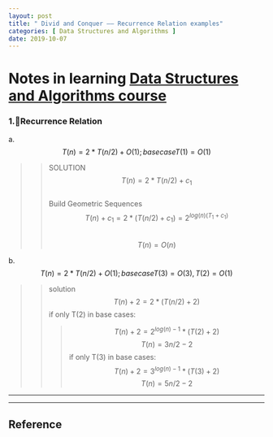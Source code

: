 ```yaml
---
layout: post
title: " Divid and Conquer —— Recurrence Relation examples"
categories: [ Data Structures and Algorithms ]
date: 2019-10-07
---
```


# Notes in learning [Data Structures and Algorithms course](https://dsa.cs.tsinghua.edu.cn/~deng/ds/dsacpp/dsacpp.3rd_edn.pdf)

### 1.Recurrence Relation

a. $$ T(n) = 2*T(n/2) + O(1) ; base case T(1) = O(1) $$  
>> SOLUTION   
>> $$T(n)     = 2*T(n/2) + c_{1}$$  
>> Build Geometric Sequences  
>> $$ T(n) + c_{1} = 2*(T(n/2) + c_{1}) = 2^{log(n)(T_{1} + c_{1})} $$  
>> $$ T(n) = O(n) $$  

b. $$ T(n) = 2*T(n/2) + O(1) ; base case T(3) = O(3), T(2)=O(1) $$
>> solution  
$$T(n) + 2 = 2*(T(n/2) + 2) $$
if only T(2) in base cases:
>>> $$  T(n) + 2 = 2^{log(n) - 1}*(T(2) + 2) $$
>>> $$  T(n) = 3n/2 -2 $$
if only T(3) in base cases:
>>> $$  T(n) + 2 = 3^{log(n) - 1}*(T(3) + 2) $$
>>> $$  T(n) = 5n/2 -2 $$























---


---
<h2>Reference</h2>
